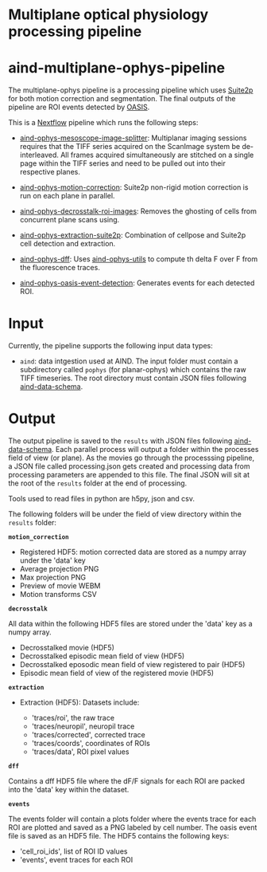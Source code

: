 # Multiplane optical physiology processing pipeline


# aind-multiplane-ophys-pipeline

The multiplane-ophys pipeline is a processing pipeline which uses [Suite2p](https://github.com/MouseLand/suite2p) for both motion correction and segmentation. The final outputs of the pipeline are ROI events detected by [OASIS](https://github.com/j-friedrich/OASIS).

This is a [Nextflow](https://www.nextflow.io/) pipeline which runs the following steps:

* [aind-ophys-mesoscope-image-splitter](https://github.com/AllenNeuralDynamics/aind-ophys-mesoscope-image-splitter): Multiplanar imaging sessions requires that the TIFF series acquired on the ScanImage system be de-interleaved. All frames acquired simultaneously are stitched on a single page within the TIFF series and need to be pulled out into their respective planes.

* [aind-ophys-motion-correction](https://github.com/AllenNeuralDynamics/aind-ophys-motion-correction): Suite2p non-rigid motion correction is run on each plane in parallel.

* [aind-ophys-decrosstalk-roi-images](https://github.com/AllenNeuralDynamics/aind-ophys-decrosstalk-roi-images): Removes the ghosting of cells from concurrent plane scans using.

* [aind-ophys-extraction-suite2p](https://github.com/AllenNeuralDynamics/aind-ophys-extraction-suite2p): Combination of cellpose and Suite2p cell detection and extraction.

* [aind-ophys-dff](https://github.com/AllenNeuralDynamics/aind-ophys-dff/blob/main/code/run_capsule.py#L116): Uses [aind-ophys-utils](https://github.com/AllenNeuralDynamics/aind-ophys-utils/tree/main) to compute th delta F over F from the fluorescence traces.

* [aind-ophys-oasis-event-detection](https://github.com/AllenNeuralDynamics/aind-ophys-oasis-event-detection): Generates events for each detected ROI.


# Input

Currently, the pipeline supports the following input data types:

* `aind`: data intgestion used at AIND. The input folder must contain a subdirectory called `pophys` (for planar-ophys) which contains the raw TIFF timeseries. The root directory must contain JSON files following [aind-data-schema](https://github.com/AllenNeuralDynamics/aind-data-schema).

# Output

The output pipeline is saved to the `results` with JSON files following [aind-data-schema](https://github.com/AllenNeuralDynamics/aind-data-schema). Each parallel process will output a folder within the processes field of view (or plane). As the movies go through the processsing pipeline, a JSON file called processing.json gets created and processing data from processing parameters are appended to this file. The final JSON will sit at the root of the `results` folder at the end of processing. 

Tools used to read files in python are h5py, json and csv.

The following folders will be under the field of view directory within the `results` folder:

**`motion_correction`**

* Registered HDF5: motion corrected data are stored as a numpy array under the 'data' key
* Average projection PNG
* Max projection PNG
* Preview of movie WEBM
* Motion transforms CSV


**`decrosstalk`**

All data within the following HDF5 files are stored under the 'data' key as a numpy array.

* Decrosstalked movie (HDF5)
* Decrosstalked episodic mean field of view (HDF5)
* Decrosstalked eposodic mean field of view registered to pair (HDF5)
* Episodic mean field of view of the registered movie (HDF5)

**`extraction`**

* Extraction (HDF5): Datasets include:
 
    * 'traces/roi', the raw trace
    * 'traces/neuropil', neuropil trace
    * 'traces/corrected', corrected trace
    * 'traces/coords', coordinates of ROIs
    * 'traces/data', ROI pixel values

**`dff`**

Contains a dff HDF5 file where the dF/F signals for each ROI are packed into the 'data' key within the dataset. 

**`events`**

The events folder will contain a plots folder where the events trace for each ROI are plotted and saved as a PNG labeled by cell number. The oasis event file is saved as an HDF5 file. The HDF5 contains the following keys:

* 'cell_roi_ids', list of ROI ID values
* 'events', event traces for each ROI



